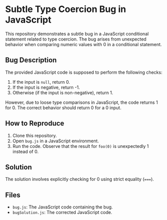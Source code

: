 # Subtle Type Coercion Bug in JavaScript

This repository demonstrates a subtle bug in a JavaScript conditional statement related to type coercion. The bug arises from unexpected behavior when comparing numeric values with 0 in a conditional statement.

## Bug Description

The provided JavaScript code is supposed to perform the following checks:

1. If the input is `null`, return 0.
2. If the input is negative, return -1.
3. Otherwise (if the input is non-negative), return 1. 

However, due to loose type comparisons in JavaScript, the code returns 1 for 0.  The correct behavior should return 0 for a 0 input.

## How to Reproduce

1. Clone this repository.
2. Open `bug.js` in a JavaScript environment.
3. Run the code. Observe that the result for `foo(0)` is unexpectedly 1 instead of 0.

## Solution

The solution involves explicitly checking for 0 using strict equality (`===`).

## Files

- `bug.js`: The JavaScript code containing the bug.
- `bugSolution.js`: The corrected JavaScript code.